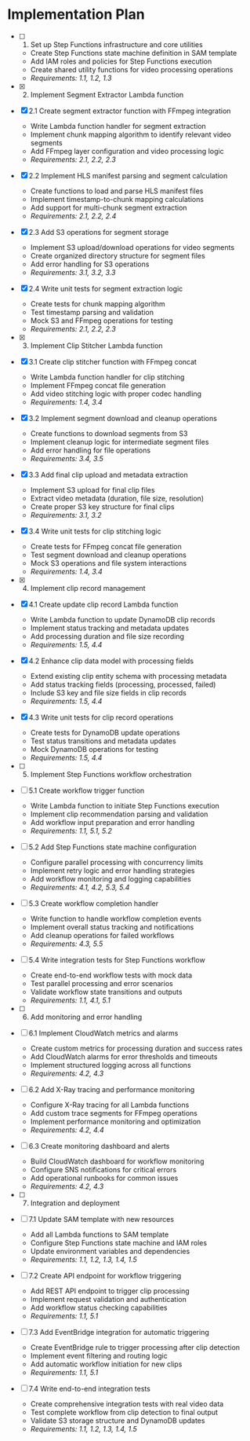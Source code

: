 # Implementation Plan

- [ ] 1. Set up Step Functions infrastructure and core utilities





  - Create Step Functions state machine definition in SAM template
  - Add IAM roles and policies for Step Functions execution
  - Create shared utility functions for video processing operations
  - _Requirements: 1.1, 1.2, 1.3_

- [x] 2. Implement Segment Extractor Lambda function





- [x] 2.1 Create segment extractor function with FFmpeg integration


  - Write Lambda function handler for segment extraction
  - Implement chunk mapping algorithm to identify relevant video segments
  - Add FFmpeg layer configuration and video processing logic
  - _Requirements: 2.1, 2.2, 2.3_

- [x] 2.2 Implement HLS manifest parsing and segment calculation


  - Create functions to load and parse HLS manifest files
  - Implement timestamp-to-chunk mapping calculations
  - Add support for multi-chunk segment extraction
  - _Requirements: 2.1, 2.2, 2.4_

- [x] 2.3 Add S3 operations for segment storage


  - Implement S3 upload/download operations for video segments
  - Create organized directory structure for segment files
  - Add error handling for S3 operations
  - _Requirements: 3.1, 3.2, 3.3_

- [x] 2.4 Write unit tests for segment extraction logic


  - Create tests for chunk mapping algorithm
  - Test timestamp parsing and validation
  - Mock S3 and FFmpeg operations for testing
  - _Requirements: 2.1, 2.2, 2.3_

- [x] 3. Implement Clip Stitcher Lambda function





- [x] 3.1 Create clip stitcher function with FFmpeg concat


  - Write Lambda function handler for clip stitching
  - Implement FFmpeg concat file generation
  - Add video stitching logic with proper codec handling
  - _Requirements: 1.4, 3.4_

- [x] 3.2 Implement segment download and cleanup operations


  - Create functions to download segments from S3
  - Implement cleanup logic for intermediate segment files
  - Add error handling for file operations
  - _Requirements: 3.4, 3.5_

- [x] 3.3 Add final clip upload and metadata extraction


  - Implement S3 upload for final clip files
  - Extract video metadata (duration, file size, resolution)
  - Create proper S3 key structure for final clips
  - _Requirements: 3.1, 3.2_

- [x] 3.4 Write unit tests for clip stitching logic


  - Create tests for FFmpeg concat file generation
  - Test segment download and cleanup operations
  - Mock S3 operations and file system interactions
  - _Requirements: 1.4, 3.4_

- [x] 4. Implement clip record management





- [x] 4.1 Create update clip record Lambda function


  - Write Lambda function to update DynamoDB clip records
  - Implement status tracking and metadata updates
  - Add processing duration and file size recording
  - _Requirements: 1.5, 4.4_

- [x] 4.2 Enhance clip data model with processing fields


  - Extend existing clip entity schema with processing metadata
  - Add status tracking fields (processing, processed, failed)
  - Include S3 key and file size fields in clip records
  - _Requirements: 1.5, 4.4_

- [x] 4.3 Write unit tests for clip record operations



  - Create tests for DynamoDB update operations
  - Test status transitions and metadata updates
  - Mock DynamoDB operations for testing
  - _Requirements: 1.5, 4.4_

- [ ] 5. Implement Step Functions workflow orchestration
- [ ] 5.1 Create workflow trigger function
  - Write Lambda function to initiate Step Functions execution
  - Implement clip recommendation parsing and validation
  - Add workflow input preparation and error handling
  - _Requirements: 1.1, 5.1, 5.2_

- [ ] 5.2 Add Step Functions state machine configuration
  - Configure parallel processing with concurrency limits
  - Implement retry logic and error handling strategies
  - Add workflow monitoring and logging capabilities
  - _Requirements: 4.1, 4.2, 5.3, 5.4_

- [ ] 5.3 Create workflow completion handler
  - Write function to handle workflow completion events
  - Implement overall status tracking and notifications
  - Add cleanup operations for failed workflows
  - _Requirements: 4.3, 5.5_

- [ ] 5.4 Write integration tests for Step Functions workflow
  - Create end-to-end workflow tests with mock data
  - Test parallel processing and error scenarios
  - Validate workflow state transitions and outputs
  - _Requirements: 1.1, 4.1, 5.1_

- [ ] 6. Add monitoring and error handling
- [ ] 6.1 Implement CloudWatch metrics and alarms
  - Create custom metrics for processing duration and success rates
  - Add CloudWatch alarms for error thresholds and timeouts
  - Implement structured logging across all functions
  - _Requirements: 4.2, 4.3_

- [ ] 6.2 Add X-Ray tracing and performance monitoring
  - Configure X-Ray tracing for all Lambda functions
  - Add custom trace segments for FFmpeg operations
  - Implement performance monitoring and optimization
  - _Requirements: 4.2, 4.4_

- [ ] 6.3 Create monitoring dashboard and alerts
  - Build CloudWatch dashboard for workflow monitoring
  - Configure SNS notifications for critical errors
  - Add operational runbooks for common issues
  - _Requirements: 4.2, 4.3_

- [ ] 7. Integration and deployment
- [ ] 7.1 Update SAM template with new resources
  - Add all Lambda functions to SAM template
  - Configure Step Functions state machine and IAM roles
  - Update environment variables and dependencies
  - _Requirements: 1.1, 1.2, 1.3, 1.4, 1.5_

- [ ] 7.2 Create API endpoint for workflow triggering
  - Add REST API endpoint to trigger clip processing
  - Implement request validation and authentication
  - Add workflow status checking capabilities
  - _Requirements: 1.1, 5.1_

- [ ] 7.3 Add EventBridge integration for automatic triggering
  - Create EventBridge rule to trigger processing after clip detection
  - Implement event filtering and routing logic
  - Add automatic workflow initiation for new clips
  - _Requirements: 1.1, 5.1_

- [ ] 7.4 Write end-to-end integration tests
  - Create comprehensive integration tests with real video data
  - Test complete workflow from clip detection to final output
  - Validate S3 storage structure and DynamoDB updates
  - _Requirements: 1.1, 1.2, 1.3, 1.4, 1.5_
